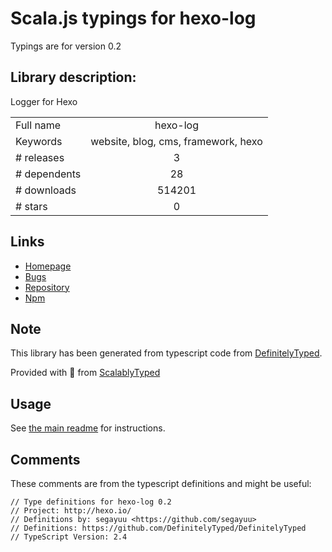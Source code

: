 
# Scala.js typings for hexo-log

Typings are for version 0.2

## Library description:
Logger for Hexo

|                    |                 |
| ------------------ | :-------------: |
| Full name          | hexo-log |
| Keywords           | website, blog, cms, framework, hexo |
| # releases         | 3 |
| # dependents       | 28 |
| # downloads        | 514201 |
| # stars            | 0 |

## Links
- [Homepage](http://hexo.io/)
- [Bugs](https://github.com/hexojs/hexo-log/issues)
- [Repository](https://github.com/hexojs/hexo-log)
- [Npm](https://www.npmjs.com/package/hexo-log)
    


## Note
This library has been generated from typescript code from [DefinitelyTyped](https://definitelytyped.org).

Provided with :purple_heart: from [ScalablyTyped](https://github.com/oyvindberg/ScalablyTyped)

## Usage
See [the main readme](../../readme.md) for instructions.

## Comments

These comments are from the typescript definitions and might be useful:
```
// Type definitions for hexo-log 0.2
// Project: http://hexo.io/
// Definitions by: segayuu <https://github.com/segayuu>
// Definitions: https://github.com/DefinitelyTyped/DefinitelyTyped
// TypeScript Version: 2.4

```

